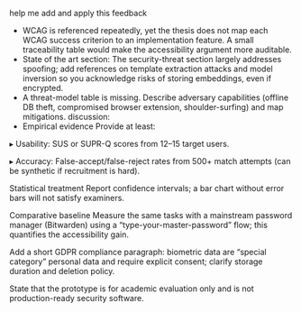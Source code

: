 help me add and apply this feedback

- WCAG is referenced repeatedly, yet the thesis does not map each WCAG success criterion to an implementation feature. A small traceability table would make the accessibility argument more auditable.
- State of the art section: The security-threat section largely addresses spoofing; add references on template extraction attacks and model inversion so you acknowledge risks of storing embeddings, even if encrypted.
- A threat-model table is missing. Describe adversary capabilities (offline DB theft, compromised browser extension, shoulder-surfing) and map mitigations.
discussion:
- Empirical evidence
Provide at least:

▸ Usability: SUS or SUPR-Q scores from 12–15 target users.

▸ Accuracy: False-accept/false-reject rates from 500+ match attempts (can be synthetic if recruitment is hard).

Statistical treatment
Report confidence intervals; a bar chart without error bars will not satisfy examiners.

Comparative baseline
Measure the same tasks with a mainstream password manager (Bitwarden) using a “type-your-master-password” flow; this quantifies the accessibility gain.

Add a short GDPR compliance paragraph: biometric data are “special category” personal data and require explicit consent; clarify storage duration and deletion policy.

State that the prototype is for academic evaluation only and is not production-ready security software.